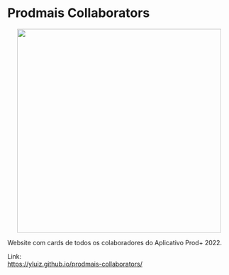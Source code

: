 # Prodmais Collaborators

<div width="100%" align="center">
  <a href="https://yluiz.github.io/prodmais-collaborators/" target="_blank">
    <img src="https://github.com/yLuiz/prodmais-collaborators/assets/68302376/f55b6718-4eaf-4fd3-9969-11f3d329f10c" width=460 height=auto />
  </a>
</div>

Website com cards de todos os colaboradores do Aplicativo Prod+ 2022.

Link: 
<br>
https://yluiz.github.io/prodmais-collaborators/
